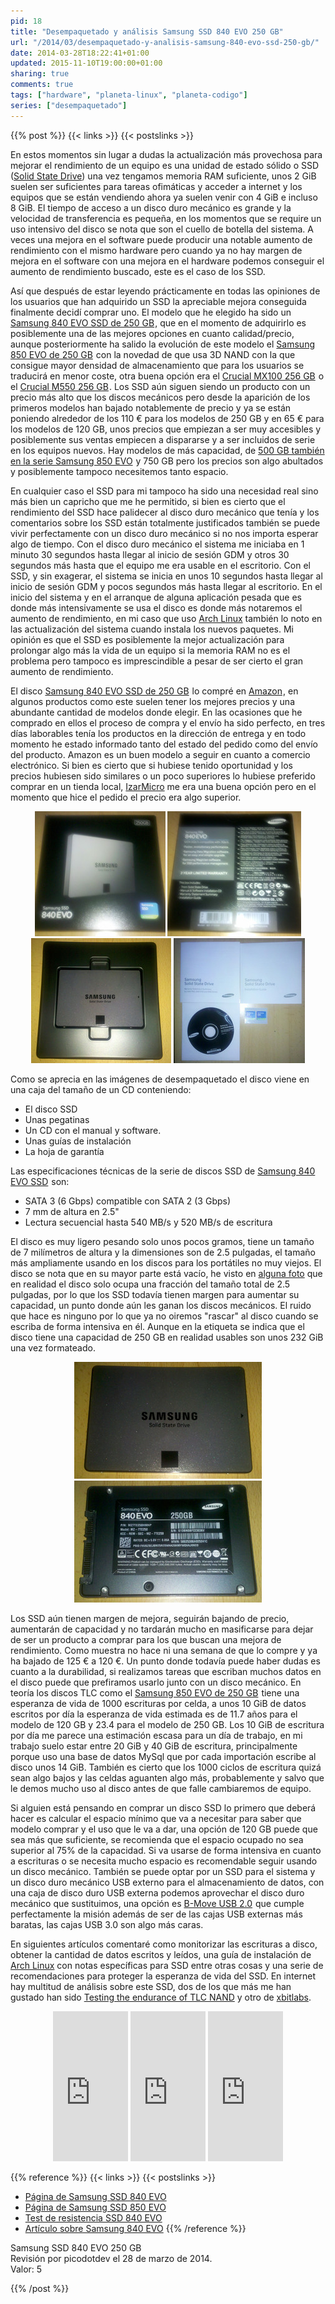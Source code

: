 ```yaml
---
pid: 18
title: "Desempaquetado y análisis Samsung SSD 840 EVO 250 GB"
url: "/2014/03/desempaquetado-y-analisis-samsung-840-evo-ssd-250-gb/"
date: 2014-03-28T18:22:41+01:00
updated: 2015-11-10T19:00:00+01:00
sharing: true
comments: true
tags: ["hardware", "planeta-linux", "planeta-codigo"]
series: ["desempaquetado"]
---
```


{{% post %}}
{{< links >}}
{{< postslinks >}}

En estos momentos sin lugar a dudas la actualización más provechosa para mejorar el rendimiento de un equipo es una unidad de estado sólido o SSD ([Solid State Drive](https://es.wikipedia.org/wiki/Unidad_de_estado_s%C3%B3lido)) una vez tengamos memoria RAM suficiente, unos 2 GiB suelen ser suficientes para tareas ofimáticas y acceder a internet y los equipos que se están vendiendo ahora ya suelen venir con 4 GiB e incluso 8 GiB. El tiempo de acceso a un disco duro mecánico es grande y la velocidad de transferencia es pequeña, en los momentos que se require un uso intensivo del disco se nota que son el cuello de botella del sistema. A veces una mejora en el software puede producir una notable aumento de rendimiento con el mismo hardware pero cuando ya no hay margen de mejora en el software con una mejora en el hardware podemos conseguir el aumento de rendimiento buscado, este es el caso de los SSD.

Así que después de estar leyendo prácticamente en todas las opiniones de los usuarios que han adquirido un SSD la apreciable mejora conseguida finalmente decidí comprar uno. El modelo que he elegido ha sido un <a href="http://www.amazon.es/gp/product/B00E391OX6/ref=as_li_ss_tl?ie=UTF8&camp=3626&creative=24822&creativeASIN=B00E391OX6&linkCode=as2&tag=blobit-21">Samsung 840 EVO SSD de 250 GB</a><img src="https://ir-es.amazon-adsystem.com/e/ir?t=blobit-21&l=as2&o=30&a=B00E391OX6" width="1" height="1" border="0" alt="" style="border:none !important; margin:0px !important;">, que en el momento de adquirirlo es posiblemente una de las mejores opciones en cuanto calidad/precio, aunque posteriormente ha salido la evolución de este modelo el <a href="http://www.amazon.es/gp/product/B00P736UEU/ref=as_li_ss_tl?ie=UTF8&camp=3626&creative=24822&creativeASIN=B00P736UEU&linkCode=as2&tag=blobit-21">Samsung 850 EVO de 250 GB</a><img src="https://ir-es.amazon-adsystem.com/e/ir?t=blobit-21&l=as2&o=30&a=B00P736UEU" width="1" height="1" border="0" alt="" style="border:none !important; margin:0px !important;"> con la novedad de que usa 3D NAND con la que consigue mayor densidad de almacenamiento que para los usuarios se traducirá en menor coste, otra buena opción era el <a href="http://www.amazon.es/gp/product/B00KFAGCWK/ref=as_li_ss_tl?ie=UTF8&camp=3626&creative=24822&creativeASIN=B00KFAGCWK&linkCode=as2&tag=blobit-21">Crucial MX100 256 GB</a><img src="https://ir-es.amazon-adsystem.com/e/ir?t=blobit-21&l=as2&o=30&a=B00KFAGCWK" width="1" height="1" border="0" alt="" style="border:none !important; margin:0px !important;"> o el <a href="http://www.amazon.es/gp/product/B00IRRDHUI/ref=as_li_ss_tl?ie=UTF8&camp=3626&creative=24822&creativeASIN=B00IRRDHUI&linkCode=as2&tag=blobit-21">Crucial M550 256 GB</a><img src="https://ir-es.amazon-adsystem.com/e/ir?t=blobit-21&l=as2&o=30&a=B00IRRDHUI" width="1" height="1" border="0" alt="" style="border:none !important; margin:0px !important;">. Los SSD aún siguen siendo un producto con un precio más alto que los discos mecánicos pero desde la aparición de los primeros modelos han bajado notablemente de precio y ya se están poniendo alrededor de los 110 € para los modelos de 250 GB y en 65 € para los modelos de 120 GB, unos precios que empiezan a ser muy accesibles y posiblemente sus ventas empiecen a dispararse y a ser incluidos de serie en los equipos nuevos. Hay modelos de más capacidad, de <a href="http://www.amazon.es/gp/product/B00P73B1E4/ref=as_li_ss_tl?ie=UTF8&camp=3626&creative=24822&creativeASIN=B00P73B1E4&linkCode=as2&tag=blobit-21">500 GB también en la serie Samsung 850 EVO</a><img src="https://ir-es.amazon-adsystem.com/e/ir?t=blobit-21&l=as2&o=30&a=B00P73B1E4" width="1" height="1" border="0" alt="" style="border:none !important; margin:0px !important;"> y 750 GB pero los precios son algo abultados y posiblemente tampoco necesitemos tanto espacio.

En cualquier caso el SSD para mi tampoco ha sido una necesidad real sino más bien un capricho que me he permitido, si bien es cierto que el rendimiento del SSD hace palidecer al disco duro mecánico que tenía y los comentarios sobre los SSD están totalmente justificados también se puede vivir perfectamente con un disco duro mecánico si no nos importa esperar algo de tiempo. Con el disco duro mecánico el sistema me iniciaba en 1 minuto 30 segundos hasta llegar al inicio de sesión GDM y otros 30 segundos más hasta que el equipo me era usable en el escritorio. Con el SSD, y sin exagerar, el sistema se inicia en unos 10 segundos hasta llegar al inicio de sesión GDM y pocos segundos más hasta llegar al escritorio. En el inicio del sistema y en el arranque de alguna aplicación pesada que es donde más intensivamente se usa el disco es donde más notaremos el aumento de rendimiento, en mi caso que uso [Arch Linux](https://www.archlinux.org/) también lo noto en las actualización del sistema cuando instala los nuevos paquetes. Mi opinión es que el SSD es posiblemente la mejor actualización para prolongar algo más la vida de un equipo si la memoria RAM no es el problema pero tampoco es imprescindible a pesar de ser cierto el gran aumento de rendimiento.

El disco <a href="http://www.amazon.es/gp/product/B00E3W1726/ref=as_li_ss_tl?ie=UTF8&camp=3626&creative=24822&creativeASIN=B00E3W1726&linkCode=as2&tag=blobit-21">Samsung 840 EVO SSD de 250 GB</a><img src="https://ir-es.amazon-adsystem.com/e/ir?t=blobit-21&l=as2&o=30&a=B00E3W1726" width="1" height="1" border="0" alt="" style="border:none !important; margin:0px !important;"> lo compré en <a target="_blank" href="http://www.amazon.es/?_encoding=UTF8&camp=3626&creative=24822&linkCode=ur2&tag=blobit-21">Amazon</a><img src="https://ir-es.amazon-adsystem.com/e/ir?t=blobit-21&l=ur2&o=30" width="1" height="1" border="0" alt="" style="border:none !important; margin:0px !important;">, en algunos productos como este suelen tener los mejores precios y una abundante cantidad de modelos donde elegir. En las ocasiones que he comprado en ellos el proceso de compra y el envío ha sido perfecto, en tres días laborables tenía los productos en la dirección de entrega y en todo momento he estado informado tanto del estado del pedido como del envío del producto. Amazon es un buen modelo a seguir en cuanto a comercio electrónico. Si bien es cierto que si hubiese tenido oportunidad y los precios hubiesen sido similares o un poco superiores lo hubiese preferido comprar en un tienda local, [IzarMicro](http://www.izarmicro.net/) me era una buena opción pero en el momento que hice el pedido el precio era algo superior.

<div class="media" style="text-align: center;">
	<a href="assets/images/custom/posts/18/samsung-840-evo-ssd-1.jpg" title="Samsung SSD 840 EVO 250 GB" data-gallery><img src="assets/images/custom/posts/18/samsung-840-evo-ssd-1-thumb.jpg"></a>
	<a href="assets/images/custom/posts/18/samsung-840-evo-ssd-2.jpg" title="Samsung SSD 840 EVO 250 GB" data-gallery><img src="assets/images/custom/posts/18/samsung-840-evo-ssd-2-thumb.jpg"></a>
	<a href="assets/images/custom/posts/18/samsung-840-evo-ssd-3.jpg" title="Samsung SSD 840 EVO 250 GB" data-gallery><img src="assets/images/custom/posts/18/samsung-840-evo-ssd-3-thumb.jpg"></a>
	<a href="assets/images/custom/posts/18/samsung-840-evo-ssd-4.jpg" title="Samsung SSD 840 EVO 250 GB" data-gallery><img src="assets/images/custom/posts/18/samsung-840-evo-ssd-4-thumb.jpg"></a>
</div>

Como se aprecia en las imágenes de desempaquetado el disco viene en una caja del tamaño de un CD conteniendo:

* El disco SSD
* Unas pegatinas
* Un CD con el manual y software.
* Unas guías de instalación
* La hoja de garantía

Las especificaciones técnicas de la serie de discos SSD de <a href="http://www.amazon.es/gp/product/B00E391OX6/ref=as_li_ss_tl?ie=UTF8&camp=3626&creative=24822&creativeASIN=B00E391OX6&linkCode=as2&tag=blobit-21">Samsung 840 EVO SSD</a><img src="https://ir-es.amazon-adsystem.com/e/ir?t=blobit-21&l=as2&o=30&a=B00E391OX6" width="1" height="1" border="0" alt="" style="border:none !important; margin:0px !important;"> son:

* SATA 3 (6 Gbps) compatible con SATA 2 (3 Gbps)
* 7 mm de altura en 2.5"
* Lectura secuencial hasta 540 MB/s y 520 MB/s de escritura

El disco es muy ligero pesando solo unos pocos gramos, tiene un tamaño de 7 milímetros de altura y la dimensiones son de 2.5 pulgadas, el tamaño más ampliamente usando en los discos para los portátiles no muy viejos. El disco se nota que en su mayor parte está vacío, he visto en [alguna foto](http://www.xbitlabs.com/articles/storage/display/samsung-840-evo_3.html) que en realidad el disco solo ocupa una fracción del tamaño total de 2.5 pulgadas, por lo que los SSD todavía tienen margen para aumentar su capacidad, un punto donde aún les ganan los discos mecánicos. El ruido que hace es ninguno por lo que ya no oiremos "rascar" al disco cuando se escriba de forma intensiva en él. Aunque en la etiqueta se indica que el disco tiene una capacidad de 250 GB en realidad usables son unos 232 GiB una vez formateado.

<div class="media" style="text-align: center;">
	<a href="assets/images/custom/posts/18/samsung-840-evo-ssd-5.jpg" title="Samsung SSD 840 EVO 250 GB" data-gallery><img src="assets/images/custom/posts/18/samsung-840-evo-ssd-5-thumb.jpg"></a>
	<a href="assets/images/custom/posts/18/samsung-840-evo-ssd-6.jpg" title="Samsung SSD 840 EVO 250 GB" data-gallery><img src="assets/images/custom/posts/18/samsung-840-evo-ssd-6-thumb.jpg"></a>
</div>

Los SSD aún tienen margen de mejora, seguirán bajando de precio, aumentarán de capacidad y no tardarán mucho en masificarse para dejar de ser un producto a comprar para los que buscan una mejora de rendimiento. Como muestra no hace ni una semana de que lo compre y ya ha bajado de 125 € a 120 €. Un punto donde todavía puede haber dudas es cuanto a la durabilidad, si realizamos tareas que escriban muchos datos en el disco puede que prefiramos usarlo junto con un disco mecánico. En teoría los discos TLC como el <a href="http://www.amazon.es/gp/product/B00P736UEU/ref=as_li_ss_tl?ie=UTF8&camp=3626&creative=24822&creativeASIN=B00P736UEU&linkCode=as2&tag=blobit-21">Samsung 850 EVO de 250 GB</a><img src="https://ir-es.amazon-adsystem.com/e/ir?t=blobit-21&l=as2&o=30&a=B00P736UEU" width="1" height="1" border="0" alt="" style="border:none !important; margin:0px !important;"> tiene una esperanza de vida de 1000 escrituras por celda, a unos 10 GiB de datos escritos por día la esperanza de vida estimada es de 11.7 años para el modelo de 120 GB y 23.4 para el modelo de 250 GB. Los 10 GiB de escritura por día me parece una estimación escasa para un día de trabajo, en mi trabajo suelo estar entre 20 GiB y 40 GiB de escritura, principalmente porque uso una base de datos MySql que por cada importación escribe al disco unos 14 GiB. También es cierto que los 1000 ciclos de escritura quizá sean algo bajos y las celdas aguanten algo más, probablemente y salvo que le demos mucho uso al disco antes de que falle cambiaremos de equipo.

Si alguien está pensando en comprar un disco SSD lo primero que deberá hacer es calcular el espacio mínimo que va a necesitar para saber que modelo comprar y el uso que le va a dar, una opción de 120 GB puede que sea más que suficiente, se recomienda que el espacio ocupado no sea superior al 75% de la capacidad. Si va usarse de forma intensiva en cuanto a escrituras o se necesita mucho espacio es recomendable seguir usando un disco mecánico. También se puede optar por un SSD para el sistema y un disco duro mecánico USB externo para el almacenamiento de datos, con una caja de disco duro USB externa podemos aprovechar el disco duro mecánico que sustituimos, una opción es <a href="http://www.amazon.es/gp/product/B005MWDD2I/ref=as_li_ss_tl?ie=UTF8&camp=3626&creative=24822&creativeASIN=B005MWDD2I&linkCode=as2&tag=blobit-21">B-Move USB 2.0</a><img src="https://ir-es.amazon-adsystem.com/e/ir?t=blobit-21&l=as2&o=30&a=B005MWDD2I" width="1" height="1" border="0" alt="" style="border:none !important; margin:0px !important;"> que cumple perfectamente la misión además de ser de las cajas USB externas más baratas, las cajas USB 3.0 son algo más caras.

En siguientes artículos comentaré como monitorizar las escrituras a disco, obtener la cantidad de datos escritos y leídos, una guía de instalación de [Arch Linux](https://www.archlinux.org/) con notas específicas para SSD entre otras cosas y una serie de recomendaciones para proteger la esperanza de vida del SSD. En internet hay multitud de análisis sobre este SSD, dos de los que más me han gustado han sido [Testing the endurance of TLC NAND](http://www.anandtech.com/show/6459/samsung-ssd-840-testing-the-endurance-of-tlc-nand) y otro de [xbitlabs](http://www.xbitlabs.com/articles/storage/display/samsung-840-evo.html).

<div class="media-amazon" style="text-align: center;">
    <iframe src="https://rcm-eu.amazon-adsystem.com/e/cm?lt1=_blank&bc1=000000&IS2=1&bg1=FFFFFF&fc1=000000&lc1=0000FF&t=blobit-21&o=30&p=8&l=as4&m=amazon&f=ifr&ref=ss_til&asins=B00P736UEU&internal=1" style="width:120px;height:240px;" scrolling="no" marginwidth="0" marginheight="0" frameborder="0"></iframe>
    <iframe src="https://rcm-eu.amazon-adsystem.com/e/cm?lt1=_blank&bc1=000000&IS2=1&bg1=FFFFFF&fc1=000000&lc1=0000FF&t=blobit-21&o=30&p=8&l=as4&m=amazon&f=ifr&ref=ss_til&asins=B00KFAGCWK&internal=1" style="width:120px;height:240px;" scrolling="no" marginwidth="0" marginheight="0" frameborder="0"></iframe>
	<iframe src="https://rcm-eu.amazon-adsystem.com/e/cm?lt1=_blank&bc1=000000&IS2=1&bg1=FFFFFF&fc1=000000&lc1=0000FF&t=blobit-21&o=30&p=8&l=as4&m=amazon&f=ifr&ref=ss_til&asins=B00IRRDHUI&internal=1" style="width:120px;height:240px;" scrolling="no" marginwidth="0" marginheight="0" frameborder="0"></iframe>
</div>

{{% reference %}}
{{< links >}}
{{< postslinks >}}
* [Página de Samsung SSD 840 EVO](http://www.samsung.com/global/business/semiconductor/minisite/SSD/us/html/about/SSD840EVO.html)
* [Página de Samsung SSD 850 EVO](http://www.samsung.com/global/business/semiconductor/minisite/SSD/global/html/ssd850evo/overview.html)
* [Test de resistencia SSD 840 EVO](http://www.anandtech.com/show/6459/samsung-ssd-840-testing-the-endurance-of-tlc-nand)
* [Artículo sobre Samsung 840 EVO](http://www.xbitlabs.com/articles/storage/display/samsung-840-evo.html)
{{% /reference %}}

<div itemscope="" itemtype="http://data-vocabulary.org/Review">
    <span itemprop="itemreviewed">Samsung SSD 840 EVO 250 GB</span><br>
    Revisión por <span itemprop="reviewer">picodotdev</span>
    el <time datetime="2014-03-28" itemprop="dtreviewed">28 de marzo de 2014</time>.<br>
    Valor: <span itemprop="rating">5</span><br>
</div>

{{% /post %}}
